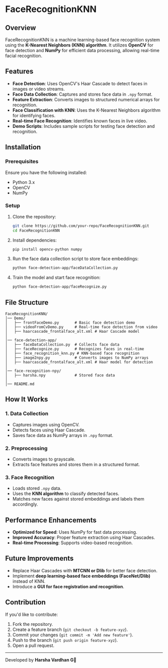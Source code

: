 # FaceRecognitionKNN

## Overview

FaceRecognitionKNN is a machine learning-based face recognition system using the **K-Nearest Neighbors (KNN) algorithm**. It utilizes **OpenCV** for face detection and **NumPy** for efficient data processing, allowing real-time facial recognition.

## Features

- **Face Detection**: Uses OpenCV's Haar Cascade to detect faces in images or video streams.
- **Face Data Collection**: Captures and stores face data in `.npy` format.
- **Feature Extraction**: Converts images to structured numerical arrays for recognition.
- **Face Classification with KNN**: Uses the K-Nearest Neighbors algorithm for identifying faces.
- **Real-time Face Recognition**: Identifies known faces in live video.
- **Demo Scripts**: Includes sample scripts for testing face detection and recognition.

## Installation

### Prerequisites

Ensure you have the following installed:

- Python 3.x
- OpenCV
- NumPy

### Setup

1. Clone the repository:
   ```bash
   git clone https://github.com/your-repo/FaceRecognitionKNN.git
   cd FaceRecognitionKNN
   ```
2. Install dependencies:
   ```bash
   pip install opencv-python numpy
   ```
3. Run the face data collection script to store face embeddings:
   ```bash
   python face-detection-app/faceDataCollection.py
   ```
4. Train the model and start face recognition:
   ```bash
   python face-detection-app/faceRecognize.py
   ```

## File Structure

```
FaceRecognitionKNN/
│── Demo/
│   ├── frontFaceDemo.py       # Basic face detection demo
│   ├── videoFromCvDemo.py     # Real-time face detection from video
│   ├── haarcascade_frontalface_alt.xml # Haar Cascade model
│
│── face-detection-app/
│   ├── faceDataCollection.py  # Collects face data
│   ├── faceRecognize.py       # Recognizes faces in real-time
│   ├── face_recognition_knn.py # KNN-based face recognition
│   ├── image2npy.py           # Converts images to NumPy arrays
│   ├── haarcascade_frontalface_alt.xml # Haar model for detection
│
│── face-recognition-npy/
│   ├── harsha.npy             # Stored face data
│
│── README.md
```

## How It Works

### 1. Data Collection

- Captures images using OpenCV.
- Detects faces using Haar Cascade.
- Saves face data as NumPy arrays in `.npy` format.

### 2. Preprocessing

- Converts images to grayscale.
- Extracts face features and stores them in a structured format.

### 3. Face Recognition

- Loads stored `.npy` data.
- Uses the **KNN algorithm** to classify detected faces.
- Matches new faces against stored embeddings and labels them accordingly.

## Performance Enhancements

- **Optimized for Speed**: Uses NumPy for fast data processing.
- **Improved Accuracy**: Proper feature extraction using Haar Cascades.
- **Real-time Processing**: Supports video-based recognition.

## Future Improvements

- Replace Haar Cascades with **MTCNN or Dlib** for better face detection.
- Implement **deep learning-based face embeddings (FaceNet/Dlib)** instead of KNN.
- Introduce a **GUI for face registration and recognition**.

## Contribution

If you'd like to contribute:

1. Fork the repository.
2. Create a feature branch (`git checkout -b feature-xyz`).
3. Commit your changes (`git commit -m 'Add new feature'`).
4. Push to the branch (`git push origin feature-xyz`).
5. Open a pull request.

---

Developed by **Harsha Vardhan G**🚀

